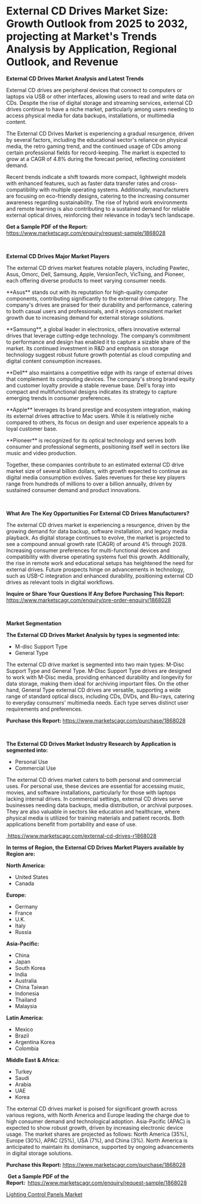 <p><h1>External CD Drives Market Size: Growth Outlook from 2025 to 2032, projecting at Market's Trends Analysis by Application, Regional Outlook, and Revenue</h1></p><p><strong>External CD Drives Market Analysis and Latest Trends</strong></p>
<p><p>External CD drives are peripheral devices that connect to computers or laptops via USB or other interfaces, allowing users to read and write data on CDs. Despite the rise of digital storage and streaming services, external CD drives continue to have a niche market, particularly among users needing to access physical media for data backups, installations, or multimedia content.</p><p>The External CD Drives Market is experiencing a gradual resurgence, driven by several factors, including the educational sector's reliance on physical media, the retro gaming trend, and the continued usage of CDs among certain professional fields for record-keeping. The market is expected to grow at a CAGR of 4.8% during the forecast period, reflecting consistent demand.</p><p>Recent trends indicate a shift towards more compact, lightweight models with enhanced features, such as faster data transfer rates and cross-compatibility with multiple operating systems. Additionally, manufacturers are focusing on eco-friendly designs, catering to the increasing consumer awareness regarding sustainability. The rise of hybrid work environments and remote learning is also contributing to a sustained demand for reliable external optical drives, reinforcing their relevance in today’s tech landscape.</p></p>
<p><strong>Get a Sample PDF of the Report:&nbsp;</strong> <a href="https://www.marketscagr.com/enquiry/request-sample/1868028?utm_campaign=1895&utm_medium=2&utm_source=Github&utm_content=ia&utm_term=11022025&utm_id=external-cd-drives">https://www.marketscagr.com/enquiry/request-sample/1868028</a></p>
<p>&nbsp;</p>
<p><strong>External CD Drives Major Market Players</strong></p>
<p><p>The external CD drives market features notable players, including Pawtec, Asus, Omorc, Dell, Samsung, Apple, VersionTech, VicTsing, and Pioneer, each offering diverse products to meet varying consumer needs.</p><p>**Asus** stands out with its reputation for high-quality computer components, contributing significantly to the external drive category. The company's drives are praised for their durability and performance, catering to both casual users and professionals, and it enjoys consistent market growth due to increasing demand for external storage solutions.</p><p>**Samsung**, a global leader in electronics, offers innovative external drives that leverage cutting-edge technology. The company’s commitment to performance and design has enabled it to capture a sizable share of the market. Its continued investment in R&D and emphasis on storage technology suggest robust future growth potential as cloud computing and digital content consumption increases.</p><p>**Dell** also maintains a competitive edge with its range of external drives that complement its computing devices. The company's strong brand equity and customer loyalty provide a stable revenue base. Dell's foray into compact and multifunctional designs indicates its strategy to capture emerging trends in consumer preferences.</p><p>**Apple** leverages its brand prestige and ecosystem integration, making its external drives attractive to Mac users. While it is relatively niche compared to others, its focus on design and user experience appeals to a loyal customer base. </p><p>**Pioneer** is recognized for its optical technology and serves both consumer and professional segments, positioning itself well in sectors like music and video production. </p><p>Together, these companies contribute to an estimated external CD drive market size of several billion dollars, with growth expected to continue as digital media consumption evolves. Sales revenues for these key players range from hundreds of millions to over a billion annually, driven by sustained consumer demand and product innovations.</p></p>
<p>&nbsp;</p>
<p><strong>What Are The Key Opportunities For External CD Drives Manufacturers?</strong></p>
<p><p>The external CD drives market is experiencing a resurgence, driven by the growing demand for data backup, software installation, and legacy media playback. As digital storage continues to evolve, the market is projected to see a compound annual growth rate (CAGR) of around 4% through 2028. Increasing consumer preferences for multi-functional devices and compatibility with diverse operating systems fuel this growth. Additionally, the rise in remote work and educational setups has heightened the need for external drives. Future prospects hinge on advancements in technology, such as USB-C integration and enhanced durability, positioning external CD drives as relevant tools in digital workflows.</p></p>
<p><strong>Inquire or Share Your Questions If Any Before Purchasing This Report:</strong> <a href="https://www.marketscagr.com/enquiry/pre-order-enquiry/1868028?utm_campaign=1895&utm_medium=2&utm_source=Github&utm_content=ia&utm_term=11022025&utm_id=external-cd-drives">https://www.marketscagr.com/enquiry/pre-order-enquiry/1868028</a></p>
<p>&nbsp;</p>
<p><strong>Market Segmentation</strong></p>
<p><strong>The External CD Drives Market Analysis by types is segmented into:</strong></p>
<p><ul><li>M-disc Support Type</li><li>General Type</li></ul></p>
<p><p>The external CD drive market is segmented into two main types: M-Disc Support Type and General Type. M-Disc Support Type drives are designed to work with M-Disc media, providing enhanced durability and longevity for data storage, making them ideal for archiving important files. On the other hand, General Type external CD drives are versatile, supporting a wide range of standard optical discs, including CDs, DVDs, and Blu-rays, catering to everyday consumers' multimedia needs. Each type serves distinct user requirements and preferences.</p></p>
<p><strong>Purchase this Report:&nbsp;</strong><a href="https://www.marketscagr.com/purchase/1868028?utm_campaign=1895&utm_medium=2&utm_source=Github&utm_content=ia&utm_term=11022025&utm_id=external-cd-drives">https://www.marketscagr.com/purchase/1868028</a></p>
<p>&nbsp;</p>
<p><strong>The External CD Drives Market Industry Research by Application is segmented into:</strong></p>
<p><ul><li>Personal Use</li><li>Commercial Use</li></ul></p>
<p><p>The external CD drives market caters to both personal and commercial uses. For personal use, these devices are essential for accessing music, movies, and software installations, particularly for those with laptops lacking internal drives. In commercial settings, external CD drives serve businesses needing data backups, media distribution, or archival purposes. They are also valuable in sectors like education and healthcare, where physical media is utilized for training materials and patient records. Both applications benefit from portability and ease of use.</p></p>
<p><a href="https://www.marketscagr.com/external-cd-drives-r1868028?utm_campaign=1895&utm_medium=2&utm_source=Github&utm_content=ia&utm_term=11022025&utm_id=external-cd-drives">&nbsp;https://www.marketscagr.com/external-cd-drives-r1868028</a></p>
<p><strong>In terms of Region, the External CD Drives Market Players available by Region are:</strong></p>
<p>
    <p> <strong> North America: </strong>
        <ul>
            <li>United States</li>
            <li>Canada</li>
        </ul>
        </p> 
    <p> <strong> Europe: </strong>
        <ul>
            <li>Germany</li>
            <li>France</li>
            <li>U.K.</li>
            <li>Italy</li>
            <li>Russia</li>
        </ul>
        </p> 
    <p> <strong> Asia-Pacific: </strong>
        <ul>
            <li>China</li>
            <li>Japan</li>
            <li>South Korea</li>
            <li>India</li>
            <li>Australia</li>
            <li>China Taiwan</li>
            <li>Indonesia</li>
            <li>Thailand</li>
            <li>Malaysia</li>
        </ul>
        </p> 
    <p> <strong> Latin America: </strong>
        <ul>
            <li>Mexico</li>
            <li>Brazil</li>
            <li>Argentina Korea</li>
            <li>Colombia</li>
        </ul>
        </p> 
    <p> <strong> Middle East & Africa: </strong>
        <ul>
            <li>Turkey</li>
            <li>Saudi</li>
            <li>Arabia</li>
            <li>UAE</li>
            <li>Korea</li>
        </ul>
    </p>
    </p>
<p><p>The external CD drives market is poised for significant growth across various regions, with North America and Europe leading the charge due to high consumer demand and technological adoption. Asia-Pacific (APAC) is expected to show robust growth, driven by increasing electronic device usage. The market shares are projected as follows: North America (35%), Europe (30%), APAC (25%), USA (7%), and China (3%). North America is anticipated to maintain its dominance, supported by ongoing advancements in digital storage solutions.</p></p>
<p><strong>Purchase this Report: </strong><a href="https://www.marketscagr.com/purchase/1868028?utm_campaign=1895&utm_medium=2&utm_source=Github&utm_content=ia&utm_term=11022025&utm_id=external-cd-drives">https://www.marketscagr.com/purchase/1868028</a></p>
<p>&nbsp;<strong>Get a Sample PDF of the Report:&nbsp;&nbsp;</strong><a href="https://www.marketscagr.com/enquiry/request-sample/1868028?utm_campaign=1895&utm_medium=2&utm_source=Github&utm_content=ia&utm_term=11022025&utm_id=external-cd-drives">https://www.marketscagr.com/enquiry/request-sample/1868028</a></p>
<p><strong></strong></p>
<p><p><a href="https://github.com/mahnoor2003/Market-Research-Report-List-7/blob/main/lighting-control-panels-market.md?utm_campaign=1895&utm_medium=2&utm_source=Github&utm_content=ia&utm_term=11022025&utm_id=external-cd-drives">Lighting Control Panels Market</a></p></p>